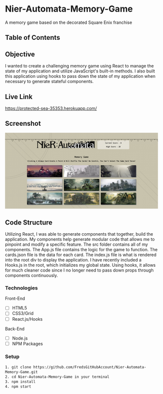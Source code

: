 # Nier-Automata-Memory-Game
A memory game based on the decorated Square Enix franchise

## Table of Contents 

## Objective 

I wanted to create a challenging memory game using React to manage the state of my application and utilize JavaScript's built-in methods.  I also built this application using hooks to pass down the state of my application when necessary to generate stateful components.

## Live Link
https://protected-sea-35353.herokuapp.com/

## Screenshot
![Screenshot](/ss/memory.png)

## Code Structure

Utilizing React, I was able to generate components that together, build the application.  My components help generate modular code that allows me to pinpoint and modify a specific feature.  The src folder contains all of my components.  The App.js file contains the logic for the game to function. The cards.json file is the data for each card. The index.js file is what is rendered into the root div to display the application.  I have recently included a Hooks.js in the root, which initializes my global state.  Using hooks, it allows for much cleaner code since I no longer need to pass down props through components continuously.

### Technologies
Front-End
- [ ] HTML5
- [ ] CSS3/Grid
- [ ] React.js/Hooks

Back-End
- [ ] Node.js
- [ ] NPM Packages

### Setup 
```
1. git clone https://github.com/FredsGitHubAccount/Nier-Automata-Memory-Game.git
2. cd Nier-Automata-Memory-Game in your terminal
3. npm install
4. npm start

```


